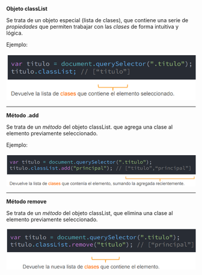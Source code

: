 **Objeto classList**

Se trata de un objeto especial (lista de clases), que contiene una serie de *propiedades* que permiten trabajar con las *clases* de forma intuitiva y lógica.

Ejemplo:

![](https://github.com/lorecarreno/curso-preparacion-hack-academy/blob/main/images/js-objeto-classList1.png?raw=true)

----------------------------------------------------------------
**Método .add**

Se trata de un *método* del objeto classList. que agrega una clase al elemento previamente seleccionado.

Ejemplo:

![](https://github.com/lorecarreno/curso-preparacion-hack-academy/blob/main/images/js-objeto-classList2.png?raw=true)

----------------------------------------------------------------
**Método remove**

Se trata de un *método* del objeto classList, que elimina una clase al elemento previamente seleccionado.

![](https://github.com/lorecarreno/curso-preparacion-hack-academy/blob/main/images/js-objeto-classList3.png?raw=true)

